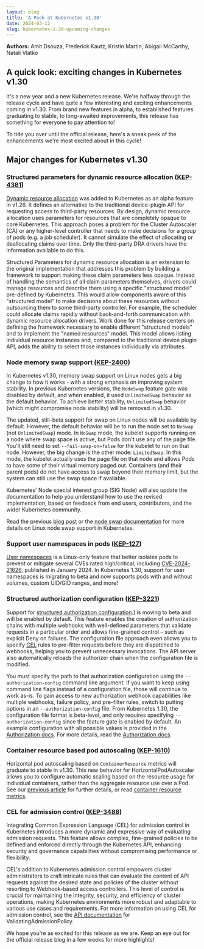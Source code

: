 ```yaml
---
layout: blog
title: 'A Peek at Kubernetes v1.30'
date: 2024-03-12
slug: kubernetes-1-30-upcoming-changes
---
```


**Authors:** Amit Dsouza, Frederick Kautz, Kristin Martin, Abigail McCarthy, Natali Vlatko 

## A quick look: exciting changes in Kubernetes v1.30

It's a new year and a new Kubernetes release. We're halfway through the release cycle and
have quite a few interesting and exciting enhancements coming in v1.30. From brand new features
in alpha, to established features graduating to stable, to long-awaited improvements, this release
has something for everyone to pay attention to!

To tide you over until the official release, here's a sneak peek of the enhancements we're most
excited about in this cycle!

## Major changes for Kubernetes v1.30

### Structured parameters for dynamic resource allocation ([KEP-4381](https://kep.k8s.io/4381))

[Dynamic resource allocation](/docs/concepts/scheduling-eviction/dynamic-resource-allocation/) was
added to Kubernetes as an alpha feature in v1.26. It defines an alternative to the traditional
device-plugin API for requesting access to third-party resources. By design, dynamic resource
allocation uses parameters for resources that are completely opaque to core Kubernetes. This
approach poses a problem for the Cluster Autoscaler (CA) or any higher-level controller that
needs to make decisions for a group of pods (e.g. a job scheduler). It cannot simulate the effect of
allocating or deallocating claims over time. Only the third-party DRA drivers have the information
available to do this.

​​Structured Parameters for dynamic resource allocation is an extension to the original
implementation that addresses this problem by building a framework to support making these claim
parameters less opaque. Instead of handling the semantics of all claim parameters themselves,
drivers could manage resources and describe them using a specific "structured model" pre-defined by
Kubernetes. This would allow components aware of this "structured model" to make decisions about
these resources without outsourcing them to some third-party controller. For example, the scheduler
could allocate claims rapidly without back-and-forth communication with dynamic resource
allocation drivers. Work done for this release centers on defining the framework necessary to enable
different "structured models" and to implement the "named resources" model. This model allows
listing individual resource instances and, compared to the traditional device plugin API, adds the
ability to select those instances individually via attributes.

### Node memory swap support ([KEP-2400](https://kep.k8s.io/2400))

In Kubernetes v1.30, memory swap support on Linux nodes gets a big change to how it works - with a
strong emphasis on improving system stability. In previous Kubernetes versions, the `NodeSwap`
feature gate was disabled by default, and when enabled, it used `UnlimitedSwap` behavior as the
default behavior. To achieve better stability, `UnlimitedSwap` behavior (which might compromise node
stability) will be removed in v1.30.

The updated, still-beta support for swap on Linux nodes will be available by default. However, the
default behavior will be to run the node set to `NoSwap` (not `UnlimitedSwap`) mode. In `NoSwap`
mode, the kubelet supports running on a node where swap space is active, but Pods don't use any of
the page file. You'll still need to set `--fail-swap-on=false` for the kubelet to run on that node.
However, the big change is the other mode: `LimitedSwap`. In this mode, the kubelet actually uses
the page file on that node and allows Pods to have some of their virtual memory paged out.
Containers (and their parent pods)  do not have access to swap beyond their memory limit, but the
system can still use the swap space if available.

Kubernetes' Node special interest group (SIG Node) will also update the documentation to help you
understand how to use the revised implementation, based on feedback from end users, contributors,
and the wider Kubernetes community.

Read the previous [blog post](/blog/2023/08/24/swap-linux-beta/) or the [node swap
documentation](/docs/concepts/architecture/nodes/#swap-memory) for more details on 
Linux node swap support in Kubernetes.

### Support user namespaces in pods ([KEP-127](https://kep.k8s.io/127))

[User namespaces](/docs/concepts/workloads/pods/user-namespaces) is a Linux-only feature that better
isolates pods to prevent or mitigate several CVEs rated high/critical, including
[CVE-2024-21626](https://github.com/opencontainers/runc/security/advisories/GHSA-xr7r-f8xq-vfvv),
published in January 2024. In Kubernetes 1.30, support for user namespaces is migrating to beta and
now supports pods with and without volumes, custom UID/GID ranges, and more!

### Structured authorization configuration ([KEP-3221](https://kep.k8s.io/3221))

Support for [structured authorization
configuration](/docs/reference/access-authn-authz/authorization/#configuring-the-api-server-using-an-authorization-config-file).)
is moving to beta and will be enabled by default. This feature enables the creation of
authorization chains with multiple webhooks with well-defined parameters that validate requests in a
particular order and allows fine-grained control – such as explicit Deny on failures. The
configuration file approach even allows you to specify [CEL](/docs/reference/using-api/cel/) rules
to pre-filter requests before they are dispatched to webhooks, helping you to prevent unnecessary
invocations. The API server also automatically reloads the authorizer chain when the configuration
file is modified.

You must specify the path to that authorization configuration using the `--authorization-config`
command line argument. If you want to keep using command line flags instead of a
configuration file, those will continue to work as-is. To gain access to new authorization webhook
capabilities like multiple webhooks, failure policy, and pre-filter rules, switch to putting options
in an `--authorization-config` file. From Kubernetes 1.30, the configuration file format is
beta-level, and only requires specifying `--authorization-config` since the feature gate is enabled by
default. An example configuration with all possible values is provided in the [Authorization
docs](/docs/reference/access-authn-authz/authorization/#configuring-the-api-server-using-an-authorization-config-file).
For more details, read the [Authorization
docs](/docs/reference/access-authn-authz/authorization/#configuring-the-api-server-using-an-authorization-config-file).

### Container resource based pod autoscaling ([KEP-1610](https://kep.k8s.io/1610))

Horizontal pod autoscaling based on `ContainerResource` metrics will graduate to stable in v1.30.
This new behavior for HorizontalPodAutoscaler allows you to configure automatic scaling based on the
resource usage for individual containers, rather than the aggregate resource use over a Pod. See our
[previous article](2023/05/02/hpa-container-resource-metric/) for further details, or read
[container resource metrics](/docs/tasks/run-application/horizontal-pod-autoscale/#container-resource-metrics).

### CEL for admission control ([KEP-3488](https://kep.k8s.io/3488))

Integrating Common Expression Language (CEL) for admission control in Kubernetes introduces a more
dynamic and expressive way of evaluating admission requests. This feature allows complex,
fine-grained policies to be defined and enforced directly through the Kubernetes API, enhancing
security and governance capabilities without compromising performance or flexibility.

CEL's addition to Kubernetes admission control empowers cluster administrators to craft intricate
rules that can evaluate the content of API requests against the desired state and policies of the
cluster without resorting to Webhook-based access controllers. This level of control is crucial for
maintaining the integrity, security, and efficiency of cluster operations, making Kubernetes
environments more robust and adaptable to various use cases and requirements. For more information
on using CEL for admission control, see the [API
documentation](/docs/reference/access-authn-authz/validating-admission-policy/) for
ValidatingAdmissionPolicy.

We hope you're as excited for this release as we are. Keep an eye out for the official release 
blog in a few weeks for more highlights!
